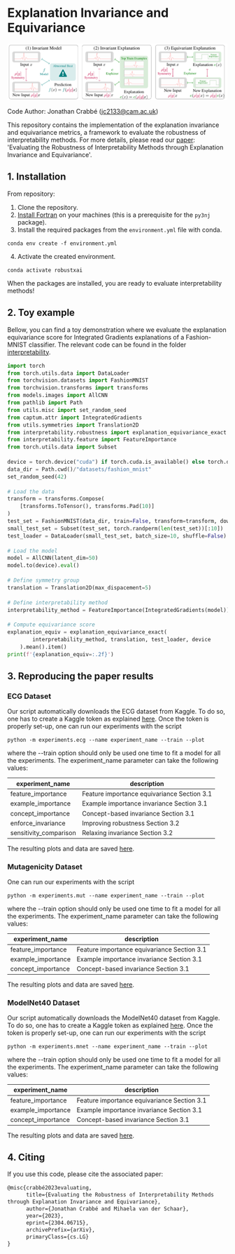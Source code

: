 # Explanation Invariance and Equivariance

![image](illustration.png "Explanation Invariance and Equivariance")

Code Author: Jonathan Crabbé ([jc2133@cam.ac.uk](mailto:jc2133@cam.ac.uk))

This repository contains the implementation of the explanation invariance and equivariance metrics, a framework to evaluate the robustness of interpretability methods.
For more details, please read our [paper](https://arxiv.org/abs/2304.06715): 'Evaluating the Robustness of Interpretability Methods through Explanation Invariance and Equivariance'.

## 1. Installation


From repository:
1. Clone the repository.
2. [Install Fortran](https://fortran-lang.org/en/learn/os_setup/install_gfortran/) on your machines (this is a prerequisite for the `py3nj` package).
3. Install the required packages from the `environment.yml` file with conda.

```shell
conda env create -f environment.yml
```
4. Activate the created environment.
```shell
conda activate robustxai
```

When the packages are installed, you are ready to evaluate interpretability methods!

## 2. Toy example

Bellow, you can find a toy demonstration where we evaluate the explanation equivariance score for Integrated Gradients explanations of a Fashion-MNIST classifier. The relevant code can be found in the folder
[interpretability](interpretability).

```python
import torch
from torch.utils.data import DataLoader
from torchvision.datasets import FashionMNIST
from torchvision.transforms import transforms
from models.images import AllCNN
from pathlib import Path
from utils.misc import set_random_seed
from captum.attr import IntegratedGradients
from utils.symmetries import Translation2D
from interpretability.robustness import explanation_equivariance_exact
from interpretability.feature import FeatureImportance
from torch.utils.data import Subset

device = torch.device("cuda") if torch.cuda.is_available() else torch.device("cpu")
data_dir = Path.cwd()/"datasets/fashion_mnist"
set_random_seed(42)

# Load the data
transform = transforms.Compose(
    [transforms.ToTensor(), transforms.Pad(10)]
)
test_set = FashionMNIST(data_dir, train=False, transform=transform, download=True)
small_test_set = Subset(test_set, torch.randperm(len(test_set))[:10])
test_loader = DataLoader(small_test_set, batch_size=10, shuffle=False)

# Load the model
model = AllCNN(latent_dim=50)
model.to(device).eval()

# Define symmetry group
translation = Translation2D(max_dispacement=5)

# Define interpretability method
interpretability_method = FeatureImportance(IntegratedGradients(model))

# Compute equivariance score
explanation_equiv = explanation_equivariance_exact(
        interpretability_method, translation, test_loader, device
    ).mean().item()
print(f'{explanation_equiv=:.2f}')
```



## 3. Reproducing the paper results

### ECG Dataset
Our script automatically downloads the ECG dataset from Kaggle. To do so, one has
to create a Kaggle token as explained [here](https://towardsdatascience.com/downloading-datasets-from-kaggle-for-your-ml-project-b9120d405ea4).
Once the token is properly set-up, one can run our experiments with the script
```shell
python -m experiments.ecg --name experiment_name --train --plot
```
where the --train option should only be used one time to fit a model for all the experiments.
The experiment_name parameter can take the following values:

| experiment_name          | description                                                     |
|--------------------------|-----------------------------------------------------------------|
| feature_importance         | Feature importance equivariance Section 3.1     |
| example_importance | Example importance invariance Section 3.1 |
| concept_importance      | Concept-based invariance Section 3.1   |
| enforce_invariance       | Improving robustness Section 3.2 |
| sensitivity_comparison       | Relaxing invariance Section 3.2 |


The resulting plots and data are saved [here](results/ecg).

### Mutagenicity Dataset
One can run our experiments with the script
```shell
python -m experiments.mut --name experiment_name --train --plot
```
where the --train option should only be used one time to fit a model for all the experiments.
The experiment_name parameter can take the following values:

| experiment_name          | description                                                     |
|--------------------------|-----------------------------------------------------------------|
| feature_importance         | Feature importance equivariance Section 3.1     |
| example_importance | Example importance invariance Section 3.1 |
| concept_importance      | Concept-based invariance Section 3.1   |

The resulting plots and data are saved [here](results/mut).

### ModelNet40 Dataset
Our script automatically downloads the ModelNet40 dataset from Kaggle. To do so, one has
to create a Kaggle token as explained [here](https://towardsdatascience.com/downloading-datasets-from-kaggle-for-your-ml-project-b9120d405ea4).
Once the token is properly set-up, one can run our experiments with the script
```shell
python -m experiments.mnet --name experiment_name --train --plot
```
where the --train option should only be used one time to fit a model for all the experiments.
The experiment_name parameter can take the following values:

| experiment_name          | description                                                     |
|--------------------------|-----------------------------------------------------------------|
| feature_importance         | Feature importance equivariance Section 3.1     |
| example_importance | Example importance invariance Section 3.1 |
| concept_importance      | Concept-based invariance Section 3.1   |

The resulting plots and data are saved [here](results/mnet).
## 4. Citing

If you use this code, please cite the associated paper:

```
@misc{crabbé2023evaluating,
      title={Evaluating the Robustness of Interpretability Methods through Explanation Invariance and Equivariance}, 
      author={Jonathan Crabbé and Mihaela van der Schaar},
      year={2023},
      eprint={2304.06715},
      archivePrefix={arXiv},
      primaryClass={cs.LG}
}
```
 
